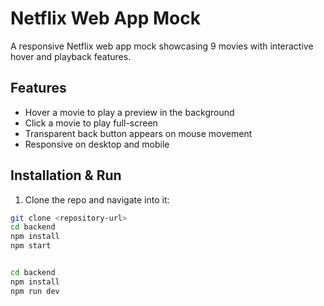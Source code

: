 # Netflix Web App Mock

A responsive Netflix web app mock showcasing 9 movies with interactive hover and playback features.

## Features
- Hover a movie to play a preview in the background  
- Click a movie to play full-screen  
- Transparent back button appears on mouse movement  
- Responsive on desktop and mobile  

## Installation & Run
1. Clone the repo and navigate into it:
```bash
git clone <repository-url>
cd backend
npm install
npm start


cd backend
npm install
npm run dev


